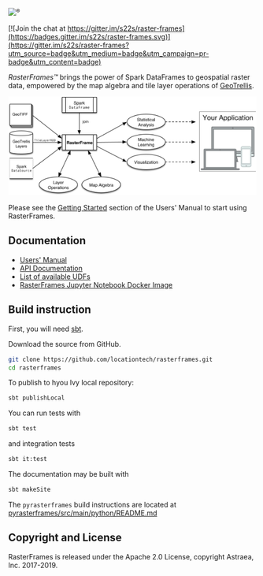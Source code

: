 <img src="docs/src/main/paradox/_template/images/RasterFramesLogo.png" width="300px"/><sup style="vertical-align: top;">&reg;</sup>

 [![Join the chat at https://gitter.im/s22s/raster-frames](https://badges.gitter.im/s22s/raster-frames.svg)](https://gitter.im/s22s/raster-frames?utm_source=badge&utm_medium=badge&utm_campaign=pr-badge&utm_content=badge)

_RasterFrames™_ brings the power of Spark DataFrames to geospatial raster data, empowered by the map algebra and tile layer operations of [GeoTrellis](https://geotrellis.io/).

<img src="docs/src/main/paradox/RasterFramePipeline.png" width="600px"/>

Please see the [Getting Started](http://rasterframes.io/getting-started.html) section of the Users' Manual to start using RasterFrames.

## Documentation

* [Users' Manual](http://rasterframes.io/)
* [API Documentation](http://rasterframes.io/latest/api/index.html) 
* [List of available UDFs](http://rasterframes.io/latest/api/index.html#org.locationtech.rasterframes.RasterFunctions)
* [RasterFrames Jupyter Notebook Docker Image](https://hub.docker.com/r/s22s/rasterframes-notebooks/) 

## Build instruction

First, you will need [sbt](https://www.scala-sbt.org/).

Download the source from GitHub.

```bash
git clone https://github.com/locationtech/rasterframes.git
cd rasterframes
```

To publish to hyou Ivy local repository:

```bash
sbt publishLocal
```

You can run tests with

```bash
sbt test
```

and integration tests

```bash
sbt it:test
```

The documentation may be built with

```bash
sbt makeSite
```

The `pyrasterframes` build instructions are located at [pyrasterframes/src/main/python/README.md](pyrasterframes/src/main/python/README.md)

## Copyright and License

RasterFrames is released under the Apache 2.0 License, copyright Astraea, Inc. 2017-2019.


